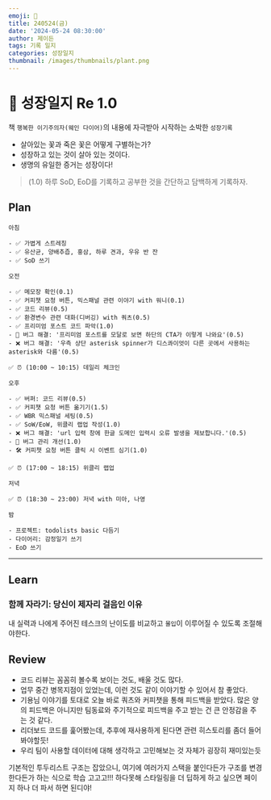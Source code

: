 ```yaml
---
emoji: 🌱
title: 240524(금)
date: '2024-05-24 08:30:00'
author: 제이든
tags: 기록 일지
categories: 성장일지
thumbnail: /images/thumbnails/plant.png
---
```


# 🌱 성장일지 Re 1.0

책 `행복한 이기주의자(웨인 다이어)`의 내용에 자극받아 시작하는 소박한 `성장기록`

- 살아있는 꽃과 죽은 꽃은 어떻게 구별하는가?
- 성장하고 있는 것이 살아 있는 것이다.
- 생명의 유일한 증거는 성장이다!

> (1.0) 하루 SoD, EoD를 기록하고 공부한 것을 간단하고 담백하게 기록하자.

## Plan

```plaintext
아침

- ✅ 가볍게 스트레칭
- ✅ 유산균, 양배추즙, 홍삼, 하루 견과, 우유 반 잔
- ✅ SoD 쓰기

오전

- ✅ 메모장 확인(0.1)
- ✅ 커피챗 요청 버튼, 믹스패널 관련 이야기 with 워니(0.1)
- ✅ 코드 리뷰(0.5)
- ✅ 환경변수 관련 대화(디버깅) with 쿼츠(0.5)
- ✅ 프리미엄 포스트 코드 파악(1.0)
- 🌱 버그 해결: '프리미엄 포스트를 모달로 보면 하단의 CTA가 이렇게 나와요'(0.5)
- ❌ 버그 해결: '우측 상단 asterisk spinner가 디스콰이엇이 다른 곳에서 사용하는 asterisk와 다름'(0.5)

✅ ⏰ (10:00 ~ 10:15) 데일리 체크인

오후

- ✅ 버퍼: 코드 리뷰(0.5)
- ✅ 커피챗 요청 버튼 옮기기(1.5)
- ✅ WBR 믹스패널 세팅(0.5)
- ✅ SoW/EoW, 위클리 랩업 작성(1.0)
- ❌ 버그 해결: 'url 입력 창에 한글 도메인 입력시 오류 발생을 제보합니다.'(0.5)
- 🌱 버그 관리 개선(1.0)
- 🛠️ 커피챗 요청 버튼 클릭 시 이벤트 심기(1.0)

✅ ⏰ (17:00 ~ 18:15) 위클리 랩업

저녁

✅ ⏰ (18:30 ~ 23:00) 저녁 with 미아, 나영

밤

- 프로젝트: todolists basic 다듬기
- 다이어리: 감정일기 쓰기
- EoD 쓰기
```

---

## Learn

### 함께 자라기: 당신이 제자리 걸음인 이유

내 실력과 나에게 주어진 테스크의 난이도를 비교하고 `몰입`이 이루어질 수 있도록 조절해야한다.

## Review

- 코드 리뷰는 꼼꼼히 볼수록 보이는 것도, 배울 것도 많다.
- 업무 중간 병목지점이 있었는데, 이런 것도 같이 이야기할 수 있어서 참 좋았다.
- 기용님 이야기를 토대로 오늘 바로 쿼츠와 커피챗을 통해 피드백을 받았다. 많은 양의 피드백은 아니지만 팀동료와 주기적으로 피드백을 주고 받는 건 큰 안정감을 주는 것 같다.
- 리더보드 코드를 훑어봤는데, 추후에 재사용하게 된다면 관련 히스토리를 좀더 들어봐야할듯!
- 우리 팀이 사용할 데이터에 대해 생각하고 고민해보는 것 자체가 굉장히 재미있는듯

기본적인 투두리스트 구조는 잡았으니, 여기에 여러가지 스택을 붙인다든가 구조를 변경한다든가 하는 식으로 학습 고고고!!! 하다못해 스타일링을 더 딥하게 하고 싶으면 페이지 하나 더 파서 하면 된디야!
